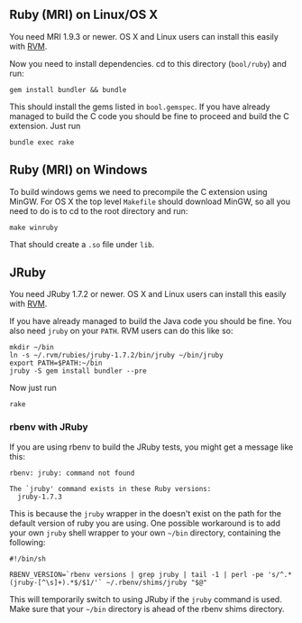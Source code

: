 ## Ruby (MRI) on Linux/OS X

You need MRI 1.9.3 or newer. OS X and Linux users can install this easily with [RVM](https://rvm.io/).

Now you need to install dependencies. cd to this directory (`bool/ruby`) and run:

```
gem install bundler && bundle
```

This should install the gems listed in `bool.gemspec`. If you have already managed to build the C code you should be fine to
proceed and build the C extension. Just run

```
bundle exec rake
```

## Ruby (MRI) on Windows

To build windows gems we need to precompile the C extension using MinGW. For OS X the top level `Makefile` should download MinGW,
so all you need to do is to cd to the root directory and run:

```
make winruby
```

That should create a `.so` file under `lib`.

## JRuby 

You need JRuby 1.7.2 or newer. OS X and Linux users can install this easily with [RVM](https://rvm.io/).

If you have already managed to build the Java code you should be fine. You also need `jruby` on your `PATH`. RVM users can do this like so:

```
mkdir ~/bin
ln -s ~/.rvm/rubies/jruby-1.7.2/bin/jruby ~/bin/jruby
export PATH=$PATH:~/bin
jruby -S gem install bundler --pre
```

Now just run

```
rake
```

### rbenv with JRuby

If you are using rbenv to build the JRuby tests, you might get a message like this:

```
rbenv: jruby: command not found

The `jruby' command exists in these Ruby versions:
  jruby-1.7.3
```

This is because the `jruby` wrapper in the  doesn't exist on the path for the default version of ruby you are using. One possible workaround is to add your own `jruby` shell wrapper to your own `~/bin` directory, containing the following:

```
#!/bin/sh

RBENV_VERSION=`rbenv versions | grep jruby | tail -1 | perl -pe 's/^.*(jruby-[^\s]+).*$/$1/'` ~/.rbenv/shims/jruby "$@"
```

This will temporarily switch to using JRuby if the `jruby` command is used. Make sure that your `~/bin` directory is ahead of the rbenv shims directory.
